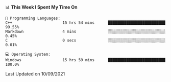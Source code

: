 
<!--START_SECTION:waka-->
📊 **This Week I Spent My Time On** 

```text
💬 Programming Languages: 
C++                      15 hrs 54 mins      █████████████████████████   99.55% 
Markdown                 4 mins              ░░░░░░░░░░░░░░░░░░░░░░░░░   0.45% 
C                        0 secs              ░░░░░░░░░░░░░░░░░░░░░░░░░   0.01%

💻 Operating System: 
Windows                  15 hrs 59 mins      █████████████████████████   100.0%

```


 Last Updated on 10/09/2021
<!--END_SECTION:waka-->
